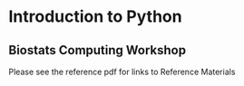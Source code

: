 # Introduction to Python
## Biostats Computing Workshop 


Please see the reference pdf for links to Reference Materials

